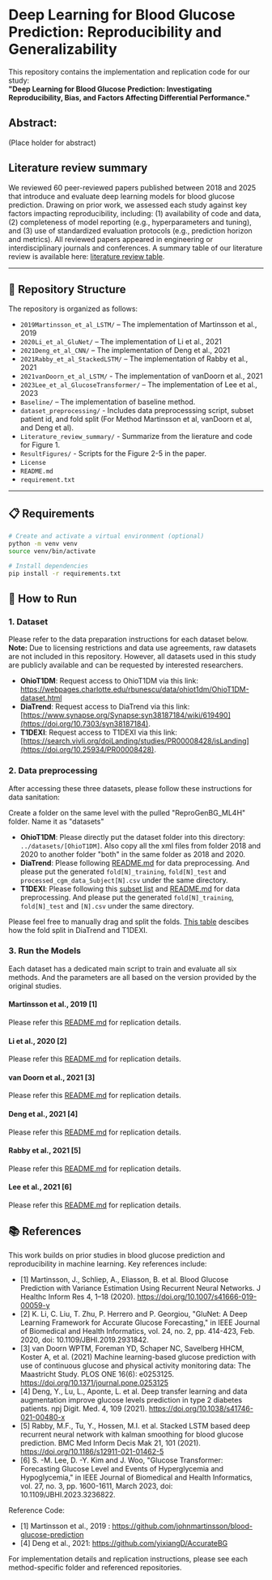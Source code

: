 # Deep Learning for Blood Glucose Prediction: Reproducibility and Generalizability

This repository contains the implementation and replication code for our study:  
**"Deep Learning for Blood Glucose Prediction: Investigating Reproducibility, Bias, and Factors Affecting Differential Performance."**

## Abstract: 
(Place holder for abstract)


## Literature review summary

We reviewed 60 peer-reviewed papers published between 2018 and 2025 that introduce and evaluate deep learning models for blood glucose prediction. Drawing on prior work, we assessed each study against key factors impacting reproducibility, including: (1) availability of code and data, (2) completeness of model reporting (e.g., hyperparameters and tuning), and (3) use of standardized evaluation protocols (e.g., prediction horizon and metrics). All reviewed papers appeared in engineering or interdisciplinary journals and conferences. A summary table of our literature review is available here: [literature review table](Literature_review_summary/Submit%20version%20of%20literature%20review%20table.xlsx).

---

## 📂 Repository Structure
The repository is organized as follows:
- `2019Martinsson_et_al_LSTM/` – The implementation of Martinsson et al., 2019
- `2020Li_et_al_GluNet/` – The implementation of Li et al., 2021
- `2021Deng_et_al_CNN/` – The implementation of Deng et al., 2021
- `2021Rabby_et_al_StackedLSTM/` – The implementation of Rabby et al., 2021
- `2021vanDoorn_et_al_LSTM/` - The implementation of vanDoorn et al., 2021
- `2023Lee_et_al_GlucoseTransformer/` – The implementation of Lee et al., 2023
- `Baseline/` – The implementation of baseline method. 
- `dataset_preprocessing/` - Includes data preprocesssing script, subset patient id, and fold split (For Method Martinsson et al, vanDoorn et al, and Deng et al). 
- `Literature_review_summary/` - Summarize from the lierature and code for Figure 1.
- `ResultFigures/` - Scripts for the Figure 2-5 in the paper.
- `License`
- `README.md`
- `requirement.txt`
---

## 📋 Requirements

```bash
# Create and activate a virtual environment (optional)
python -m venv venv
source venv/bin/activate

# Install dependencies
pip install -r requirements.txt
```


## 🚀 How to Run

### 1. Dataset

Please refer to the data preparation instructions for each dataset below.  
**Note:** Due to licensing restrictions and data use agreements, raw datasets are not included in this repository. However, all datasets used in this study are publicly available and can be requested by interested researchers. 

- **OhioT1DM**: Request access to OhioT1DM via this link: https://webpages.charlotte.edu/rbunescu/data/ohiot1dm/OhioT1DM-dataset.html
- **DiaTrend**: Request access to DiaTrend via this link: [https://www.synapse.org/Synapse:syn38187184/wiki/619490](https://doi.org/10.7303/syn38187184). 
- **T1DEXI**: Request access to T1DEXI via this link: [https://search.vivli.org/doiLanding/studies/PR00008428/isLanding](https://doi.org/10.25934/PR00008428).

### 2. Data preprocessing
After accessing these three datasets, please follow these instructions for data sanitation:

Create a folder on the same level with the pulled "ReproGenBG_ML4H" folder. Name it as "datasets"

- **OhioT1DM**: Please directly put the dataset folder into this directory: `../datasets/[OhioT1DM]`. Also copy all the xml files from folder 2018 and 2020 to another folder "both" in the same folder as 2018 and 2020. 
- **DiaTrend**: Please following [README.md](./dataset_preprocessing/README,md) for data preprocessing. And please put the generated `fold[N]_training`, `fold[N]_test` and `processed_cgm_data_Subject[N].csv` under the same directory. 
- **T1DEXI**: Please following this [subset list](./dataset_preprocessing/selected_t1dexi.txt) and [README.md](./dataset_preprocessing/README.md) for data preprocessing. And please put the generated `fold[N]_training`, `fold[N]_test` and `[N].csv` under the same directory. 

Please feel free to manually drag and split the folds. [This table](dataset_preprocessing/fold_split.csv) descibes how the fold split in DiaTrend and T1DEXI.

### 3. Run the Models

Each dataset has a dedicated main script to train and evaluate all six methods. And the parameters are all based on the version provided by the original studies. 

#### Martinsson et al., 2019 [1]
Please refer this [README.md](./2019Martinsson_et_al_LSTM/README.md) for replication details. 

#### Li et al., 2020 [2]
Please refer this [README.md](./2020Li_et_al_GluNet/README.md) for replication details. 

#### van Doorn et al., 2021 [3]
Please refer this [README.md](./2021vanDoorn_et_al_LSTM/README.md) for replication details. 

#### Deng et al., 2021 [4]
Please refer this [README.md](./2021Deng_et_al_CNN/README.md) for replication details.

#### Rabby et al., 2021 [5]
Please refer this [README.md](./2021Rabby_et_al_StackedLSTM/README.md) for replication details.

#### Lee et al., 2021 [6]
Please refer this [README.md](./2023Lee_et_al_GlucoseTransformer/README.md) for replication details.

## 📚 References

This work builds on prior studies in blood glucose prediction and reproducibility in machine learning. Key references include:

- [1] Martinsson, J., Schliep, A., Eliasson, B. et al. Blood Glucose Prediction with Variance Estimation Using Recurrent Neural Networks. J Healthc Inform Res 4, 1–18 (2020). https://doi.org/10.1007/s41666-019-00059-y
- [2] K. Li, C. Liu, T. Zhu, P. Herrero and P. Georgiou, "GluNet: A Deep Learning Framework for Accurate Glucose Forecasting," in IEEE Journal of Biomedical and Health Informatics, vol. 24, no. 2, pp. 414-423, Feb. 2020, doi: 10.1109/JBHI.2019.2931842.
- [3] van Doorn WPTM, Foreman YD, Schaper NC, Savelberg HHCM, Koster A, et al. (2021) Machine learning-based glucose prediction with use of continuous glucose and physical activity monitoring data: The Maastricht Study. PLOS ONE 16(6): e0253125. https://doi.org/10.1371/journal.pone.0253125
- [4] Deng, Y., Lu, L., Aponte, L. et al. Deep transfer learning and data augmentation improve glucose levels prediction in type 2 diabetes patients. npj Digit. Med. 4, 109 (2021). https://doi.org/10.1038/s41746-021-00480-x
- [5] Rabby, M.F., Tu, Y., Hossen, M.I. et al. Stacked LSTM based deep recurrent neural network with kalman smoothing for blood glucose prediction. BMC Med Inform Decis Mak 21, 101 (2021). https://doi.org/10.1186/s12911-021-01462-5
- [6] S. -M. Lee, D. -Y. Kim and J. Woo, "Glucose Transformer: Forecasting Glucose Level and Events of Hyperglycemia and Hypoglycemia," in IEEE Journal of Biomedical and Health Informatics, vol. 27, no. 3, pp. 1600-1611, March 2023, doi: 10.1109/JBHI.2023.3236822.


Reference Code:
- [1] Martinsson et al., 2019 : https://github.com/johnmartinsson/blood-glucose-prediction 
- [4] Deng et al., 2021: https://github.com/yixiangD/AccurateBG 

For implementation details and replication instructions, please see each method-specific folder and referenced repositories.
